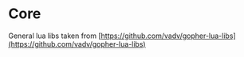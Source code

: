 # Core

General lua libs taken from [https://github.com/vadv/gopher-lua-libs](https://github.com/vadv/gopher-lua-libs)